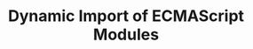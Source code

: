 ---
title: "Dynamic Import of ECMAScript Modules"
description: "How to import dynamically ECMAScript Modules in JavaScript"  
published: "2021-06-10T13:00Z"
modified: "2021-06-10T13:00Z"
thumbnail: "./images/cover-4.png"
slug: ecmascript-modules-dynamic-import
tags: ['javascript', 'module']
recommended: ['ecmascript-modules-nodejs', 'javascript-modules-best-practices']
type: post
---